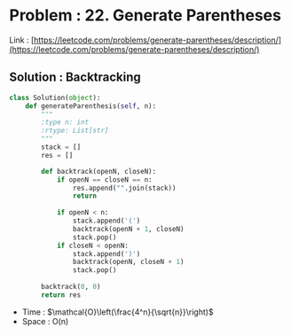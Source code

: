 # Problem : 22. Generate Parentheses
Link : [https://leetcode.com/problems/generate-parentheses/description/](https://leetcode.com/problems/generate-parentheses/description/)

## Solution : Backtracking

```python
class Solution(object):
    def generateParenthesis(self, n):
        """
        :type n: int
        :rtype: List[str]
        """
        stack = []
        res = []

        def backtrack(openN, closeN):
            if openN == closeN == n:
                res.append("".join(stack))
                return
            
            if openN < n:
                stack.append('(')
                backtrack(openN + 1, closeN)
                stack.pop()
            if closeN < openN:
                stack.append(')')
                backtrack(openN, closeN + 1)
                stack.pop()
        
        backtrack(0, 0)
        return res
```
- Time : $\mathcal{O}\left(\frac{4^n}{\sqrt{n}}\right)$
- Space : O(n)
